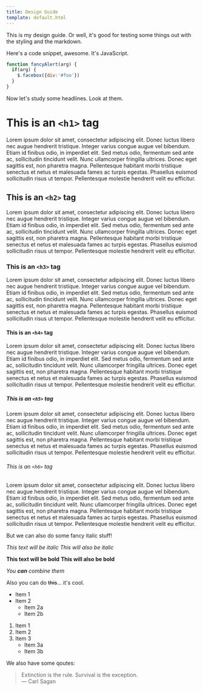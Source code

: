 ```yaml
---
title: Design Guide
template: default.html
---
```


This is my design guide.
Or well, it's good for testing some things out with the styling and the markdown.

Here's a code snippet, awesome. It's JavaScript.

```javascript
function fancyAlert(arg) {
  if(arg) {
    $.facebox({div:'#foo'})
  }
}
```

Now let's study some headlines. Look at them.

# This is an `<h1>` tag

Lorem ipsum dolor sit amet, consectetur adipiscing elit. Donec luctus libero nec augue hendrerit tristique. Integer varius congue augue vel bibendum. Etiam id finibus odio, in imperdiet elit. Sed metus odio, fermentum sed ante ac, sollicitudin tincidunt velit. Nunc ullamcorper fringilla ultrices. Donec eget sagittis est, non pharetra magna. Pellentesque habitant morbi tristique senectus et netus et malesuada fames ac turpis egestas. Phasellus euismod sollicitudin risus ut tempor. Pellentesque molestie hendrerit velit eu efficitur.

## This is an `<h2>` tag

Lorem ipsum dolor sit amet, consectetur adipiscing elit. Donec luctus libero nec augue hendrerit tristique. Integer varius congue augue vel bibendum. Etiam id finibus odio, in imperdiet elit. Sed metus odio, fermentum sed ante ac, sollicitudin tincidunt velit. Nunc ullamcorper fringilla ultrices. Donec eget sagittis est, non pharetra magna. Pellentesque habitant morbi tristique senectus et netus et malesuada fames ac turpis egestas. Phasellus euismod sollicitudin risus ut tempor. Pellentesque molestie hendrerit velit eu efficitur.

### This is an `<h3>` tag

Lorem ipsum dolor sit amet, consectetur adipiscing elit. Donec luctus libero nec augue hendrerit tristique. Integer varius congue augue vel bibendum. Etiam id finibus odio, in imperdiet elit. Sed metus odio, fermentum sed ante ac, sollicitudin tincidunt velit. Nunc ullamcorper fringilla ultrices. Donec eget sagittis est, non pharetra magna. Pellentesque habitant morbi tristique senectus et netus et malesuada fames ac turpis egestas. Phasellus euismod sollicitudin risus ut tempor. Pellentesque molestie hendrerit velit eu efficitur.

#### This is an `<h4>` tag

Lorem ipsum dolor sit amet, consectetur adipiscing elit. Donec luctus libero nec augue hendrerit tristique. Integer varius congue augue vel bibendum. Etiam id finibus odio, in imperdiet elit. Sed metus odio, fermentum sed ante ac, sollicitudin tincidunt velit. Nunc ullamcorper fringilla ultrices. Donec eget sagittis est, non pharetra magna. Pellentesque habitant morbi tristique senectus et netus et malesuada fames ac turpis egestas. Phasellus euismod sollicitudin risus ut tempor. Pellentesque molestie hendrerit velit eu efficitur.

##### This is an `<h5>` tag

Lorem ipsum dolor sit amet, consectetur adipiscing elit. Donec luctus libero nec augue hendrerit tristique. Integer varius congue augue vel bibendum. Etiam id finibus odio, in imperdiet elit. Sed metus odio, fermentum sed ante ac, sollicitudin tincidunt velit. Nunc ullamcorper fringilla ultrices. Donec eget sagittis est, non pharetra magna. Pellentesque habitant morbi tristique senectus et netus et malesuada fames ac turpis egestas. Phasellus euismod sollicitudin risus ut tempor. Pellentesque molestie hendrerit velit eu efficitur.

###### This is an `<h6>` tag

Lorem ipsum dolor sit amet, consectetur adipiscing elit. Donec luctus libero nec augue hendrerit tristique. Integer varius congue augue vel bibendum. Etiam id finibus odio, in imperdiet elit. Sed metus odio, fermentum sed ante ac, sollicitudin tincidunt velit. Nunc ullamcorper fringilla ultrices. Donec eget sagittis est, non pharetra magna. Pellentesque habitant morbi tristique senectus et netus et malesuada fames ac turpis egestas. Phasellus euismod sollicitudin risus ut tempor. Pellentesque molestie hendrerit velit eu efficitur.



But we can also do some fancy italic stuff!

*This text will be italic*
_This will also be italic_

**This text will be bold**
__This will also be bold__

*You **can** combine them*

Also you can do ~~this~~... it's cool.

* Item 1
* Item 2
  * Item 2a
  * Item 2b


 1. Item 1
2. Item 2
3. Item 3
   * Item 3a
   * Item 3b


We also have some qoutes:

> Extinction is the rule. Survival is the exception.   
> — Carl Sagan

